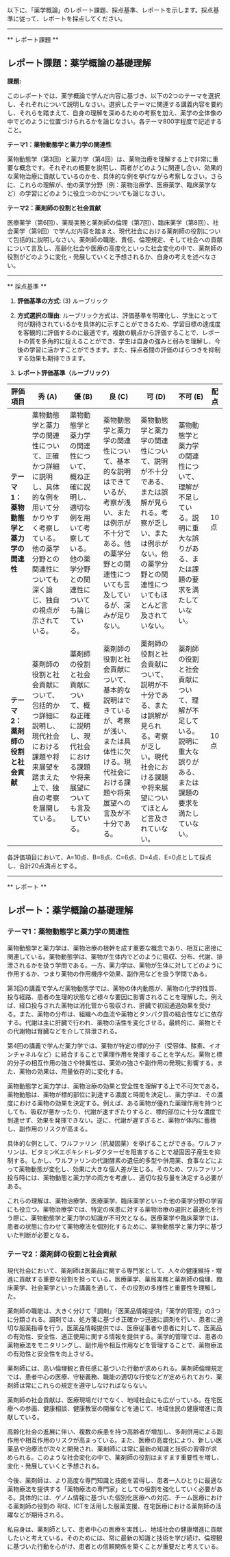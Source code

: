 以下に、「薬学概論」のレポート課題、採点基準、レポートを示します。採点基準に従って、レポートを採点してください。

---------------------------------------
** レポート課題 **

## レポート課題：薬学概論の基礎理解

**課題:**

このレポートでは、薬学概論で学んだ内容に基づき、以下の2つのテーマを選択し、それぞれについて説明しなさい。選択したテーマに関連する講義内容を要約し、それらを踏まえて、自身の理解を深めるための考察を加え、薬学の全体像の中でどのように位置づけられるかを論じなさい。各テーマ800字程度で記述すること。

**テーマ1：薬物動態学と薬力学の関連性**

薬物動態学（第3回）と薬力学（第4回）は、薬物治療を理解する上で非常に重要な概念です。それぞれの概要を説明し、両者がどのように関連し合い、効果的な薬物治療に貢献しているのかを、具体的な例を挙げながら考察しなさい。さらに、これらの理解が、他の薬学分野（例：薬物治療学、医療薬学、臨床薬学など）の学習にどのように役立つのかについても論じなさい。


**テーマ2：薬剤師の役割と社会貢献**

医療薬学（第6回）、薬局実務と薬剤師の倫理（第7回）、臨床薬学（第8回）、社会薬学（第9回）で学んだ内容を踏まえ、現代社会における薬剤師の役割について包括的に説明しなさい。薬剤師の職能、責任、倫理規定、そして社会への貢献について言及し、高齢化社会や医療の高度化といった社会変化の中で、薬剤師の役割がどのように変化・発展していくと予想されるか、自身の考えを述べなさい。


---------------------------------------
** 採点基準 **

1. **評価基準の方式**: (3) ルーブリック

2. **方式選択の理由**: ルーブリック方式は、評価基準を明確化し、学生にとって何が期待されているかを具体的に示すことができるため、学習目標の達成度を客観的に評価するのに最適です。複数の観点から評価することで、レポートの質を多角的に捉えることができ、学生は自身の強みと弱みを理解し、今後の学習に活かすことができます。また、採点者間の評価のばらつきを抑制する効果も期待できます。

3. **レポート評価基準（ルーブリック）**

| 評価項目 | 秀 (A) | 優 (B) | 良 (C) | 可 (D) | 不可 (E) | 配点 |
|---|---|---|---|---|---|---|
| **テーマ1：薬物動態学と薬力学の関連性** | 薬物動態学と薬力学の関連性について、正確かつ詳細に説明し、具体的な例を用いて分かりやすく考察している。他の薬学分野との関連性についても深く論じ、独自の視点が示されている。 | 薬物動態学と薬力学の関連性について、概ね正確に説明し、適切な例を用いて考察している。他の薬学分野との関連性についても論じている。 | 薬物動態学と薬力学の関連性について、基本的な説明はできているが、考察が浅い、または例示が不十分である。他の薬学分野との関連性についても言及しているが、深みが足りない。 | 薬物動態学と薬力学の関連性について、説明が不十分である、または誤解が見られる。考察が乏しい、または例示がない。他の薬学分野との関連性についてもほとんど言及されていない。 | 薬物動態学と薬力学の関連性について、理解が不足している。説明に重大な誤りがある、または課題の要求を満たしていない。 | 10点 |
| **テーマ2：薬剤師の役割と社会貢献** | 薬剤師の役割と社会貢献について、包括的かつ詳細に説明し、現代社会における課題や将来展望を踏まえた上で、独自の考察を展開している。 | 薬剤師の役割と社会貢献について、概ね正確に説明し、現代社会における課題や将来展望についても言及している。 | 薬剤師の役割と社会貢献について、基本的な説明はできているが、考察が浅い、または具体性に欠ける。現代社会における課題や将来展望への言及が不十分である。 | 薬剤師の役割と社会貢献について、説明が不十分である、または誤解が見られる。考察が乏しい。現代社会における課題や将来展望についてほとんど言及されていない。 | 薬剤師の役割と社会貢献について、理解が不足している。説明に重大な誤りがある、または課題の要求を満たしていない。 | 10点 |


各評価項目において、A=10点、B=8点、C=6点、D=4点、E=0点として採点し、合計20点満点とする。


---------------------------------------
** レポート **
## レポート：薬学概論の基礎理解

### テーマ1：薬物動態学と薬力学の関連性

薬物動態学と薬力学は、薬物治療の根幹を成す重要な概念であり、相互に密接に関連している。薬物動態学は、薬物が生体内でどのように吸収、分布、代謝、排泄されるかを扱う学問である。一方、薬力学は、薬物が生体に対してどのように作用するか、つまり薬物の作用機序や効果、副作用などを扱う学問である。

第3回の講義で学んだ薬物動態学では、薬物の体内動態が、薬物の化学的性質、投与経路、患者の生理的状態など様々な要因に影響されることを理解した。例えば、経口投与された薬物は消化管から吸収され、肝臓で初回通過効果を受ける。また、薬物の分布は、組織への血流や薬物とタンパク質の結合性などに依存する。代謝は主に肝臓で行われ、薬物の活性を変化させる。最終的に、薬物とその代謝物は腎臓などを介して排泄される。

第4回の講義で学んだ薬力学では、薬物が特定の標的分子（受容体、酵素、イオンチャネルなど）に結合することで薬理作用を発揮することを学んだ。薬物と標的分子の相互作用の強さや特異性は、薬効の強さや副作用の発現に影響する。また、薬物の効果は、用量依存的に変化する。

薬物動態学と薬力学は、薬物治療の効果と安全性を理解する上で不可欠である。薬物動態は、薬物が標的部位に到達する濃度と時間を決定し、薬力学は、その濃度における薬物の効果を決定する。例えば、ある薬物が優れた薬理作用を持つとしても、吸収が悪かったり、代謝が速すぎたりすると、標的部位に十分な濃度で到達せず、効果を発揮できない。逆に、代謝が遅すぎると、薬物が体内に蓄積し、副作用のリスクが高まる。

具体的な例として、ワルファリン（抗凝固薬）を挙げることができる。ワルファリンは、ビタミンKエポキシドレダクターゼを阻害することで凝固因子産生を抑制する。しかし、ワルファリンの代謝酵素の遺伝的多型や併用薬、食事などによって薬物動態が変化し、効果に大きな個人差が生じる。そのため、ワルファリン投与時には、薬物動態と薬力学の両方を考慮し、適切な投与量を決定する必要がある。

これらの理解は、薬物治療学、医療薬学、臨床薬学といった他の薬学分野の学習にも役立つ。薬物治療学では、特定の疾患に対する薬物治療の選択と最適化を行う際に、薬物動態学と薬力学の知識が不可欠となる。医療薬学や臨床薬学では、患者の状態に合わせて薬物療法を個別化するために、薬物動態学と薬力学に基づいた判断が必要となる。


### テーマ2：薬剤師の役割と社会貢献

現代社会において、薬剤師は医薬品に関する専門家として、人々の健康維持・増進に貢献する重要な役割を担っている。医療薬学、薬局実務と薬剤師の倫理、臨床薬学、社会薬学といった講義を通して、その役割の多様性と重要性を理解した。

薬剤師の職能は、大きく分けて「調剤」「医薬品情報提供」「薬学的管理」の3つに分類される。調剤では、処方箋に基づき正確かつ迅速に調剤を行い、患者に適切な服薬指導を行う。医薬品情報提供では、医療従事者や患者に対して、医薬品の有効性、安全性、適正使用に関する情報を提供する。薬学的管理では、患者の薬物療法をモニタリングし、副作用や相互作用などを管理することで、薬物療法の有効性と安全性を向上させる。

薬剤師には、高い倫理観と責任感に基づいた行動が求められる。薬剤師倫理規定では、患者中心の医療、守秘義務、職能の適切な行使などが定められており、薬剤師は常にこれらの規定を遵守しなければならない。

薬剤師の社会貢献は、医療現場だけでなく、地域社会にも広がっている。在宅医療への参画、健康相談、健康教室の開催などを通じて、地域住民の健康増進に貢献している。

高齢化社会の進展に伴い、複数の疾患を持つ高齢者が増加し、多剤併用による副作用や相互作用のリスクが高まっている。また、医療の高度化により、新しい医薬品や治療法が次々と開発され、薬剤師には常に最新の知識と技術の習得が求められる。このような社会変化の中で、薬剤師の役割はますます重要性を増し、変化・発展していくと予想される。

今後、薬剤師は、より高度な専門知識と技能を習得し、患者一人ひとりに最適な薬物療法を提供する「薬物療法の専門家」としての役割を強化していく必要がある。具体的には、ゲノム情報に基づいた個別化医療への対応、チーム医療における薬剤師の役割の 확대、ICTを活用した服薬支援、在宅医療における薬剤師の活躍などが期待される。

私自身は、薬剤師として、患者中心の医療を実践し、地域社会の健康増進に貢献したいと考えている。そのためには、常に最新の知識と技術を学び続け、倫理観に基づいた行動を心がけ、患者との信頼関係を築くことが重要だと考えている。



